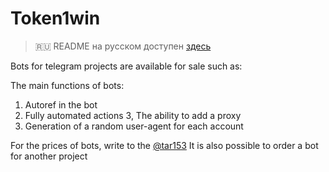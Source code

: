 # Token1win

> 🇷🇺 README на русском доступен [здесь](README.md)

Bots for telegram projects are available for sale such as:

The main functions of bots:

1. Autoref in the bot
2. Fully automated actions
3, The ability to add a proxy
4. Generation of a random user-agent for each account

For the prices of bots, write to the [@tar153](https://t.me/tar153)
It is also possible to order a bot for another project
